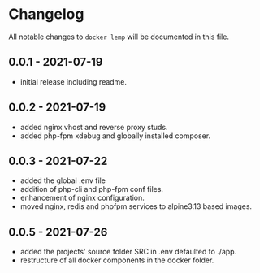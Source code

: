 # Changelog

All notable changes to `docker lemp` will be documented in this file.

## 0.0.1 - 2021-07-19

- initial release including readme.

## 0.0.2 - 2021-07-19

- added nginx vhost and reverse proxy studs.
- added php-fpm xdebug and globally installed composer.


## 0.0.3 - 2021-07-22

- added the global .env file
- addition of php-cli and php-fpm conf files.
- enhancement of nginx configuration.
- moved nginx, redis and phpfpm services to alpine3.13 based images.

## 0.0.5 - 2021-07-26
- added the projects' source folder SRC in .env defaulted to ./app.
- restructure of all docker components in the docker folder.
